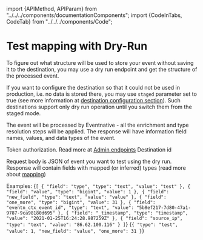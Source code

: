 import {APIMethod, APIParam} from "../../../components/documentationComponents"; import {CodeInTabs, CodeTab} from "../../../components/Code";

# Test mapping with Dry-Run



To figure out what structure will be used to store your event without saving it to the destination, you may use a dry run endpoint and get the structure of the processed event. 

If you want to configure the destination so that it could not be used in production, i.e. no data is stored there,
you may use `staged` parameter set to true \(see more information at
[destination configuration section](/docs/destinations-configuration/)\). Such destinations support only
dry run operation until you switch them from the staged mode.

<APIMethod method="post" path="/api/v1/events/dry-run?destination_id=[id]" />


The event will be processed by Eventnative - all the enrichment and type resolution steps will be applied. The response will have information field names, values, and data types of the event.

<APIParam dataType="string" required={true} type="header" name="X-Auth-Token">
    Token authorization. Read more at <a href="/docs/other-features/admin-endpoints">Admin endpoints</a>
</APIParam>

<APIParam dataType="string" required={true} type="queryString" name="destination_id">
    Destination id
</APIParam>

Request body is JSON of event you want to test using the dry run. Response will contain fields with mapped (or inferred) types
(read more about [mapping](/docs/configuration/schema-and-mappings))

Examples:
<CodeInTabs>
    <CodeTab lang="json" title="Request example">
{`
[
  {
    "field": "type",
    "type": "text",
    "value": "test"
  },
  {
    "field": "value",
    "type": "bigint",
    "value": 1
  },
  {
    "field": "new_field",
    "type": "text",
    "value": "value"
  },
  {
    "field": "one_more",
    "type": "bigint",
    "value": 31
  },
  {
    "field": "eventn_ctx_event_id",
    "type": "text",
    "value": "5b8ef217-7d80-47a1-9787-9ca98180d695"
  },
  {
    "field": "_timestamp",
    "type": "timestamp",
    "value": "2021-01-25T16:24:28.987259Z"
  },
  {
    "field": "source_ip",
    "type": "text",
    "value": "86.62.100.116"
  }
]
`}
    </CodeTab>
    <CodeTab lang="json" title="Request example">
{`
{
    "type": "test",
    "value": 1,
    "new_field": "value",
    "one_more": 31
}
`}
    </CodeTab>

</CodeInTabs>

